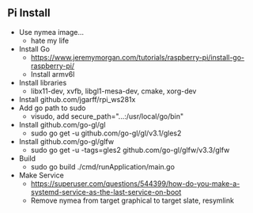 
## Pi Install

- Use nymea image...
    - hate my life
- Install Go
    - https://www.jeremymorgan.com/tutorials/raspberry-pi/install-go-raspberry-pi/
    - Install armv6l
- Install libraries
    - libx11-dev, xvfb, libgl1-mesa-dev, cmake, xorg-dev
- Install github.com/jgarff/rpi_ws281x
- Add go path to sudo
    - visudo, add secure_path="...:/usr/local/go/bin"
- Install github.com/go-gl/gl
    - sudo go get -u github.com/go-gl/gl/v3.1/gles2
- Install github.com/go-gl/glfw
    - sudo go get -u -tags=gles2 github.com/go-gl/glfw/v3.3/glfw
- Build
    - sudo go build ./cmd/runApplication/main.go
- Make Service
    - https://superuser.com/questions/544399/how-do-you-make-a-systemd-service-as-the-last-service-on-boot
    - Remove nymea from target graphical to target slate, resymlink